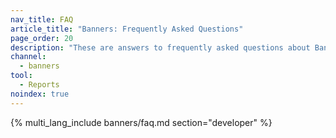 ```yaml
---
nav_title: FAQ
article_title: "Banners: Frequently Asked Questions"
page_order: 20
description: "These are answers to frequently asked questions about Banners in Braze."
channel:
  - banners
tool:
  - Reports
noindex: true
---
```


{% multi_lang_include banners/faq.md section="developer" %}